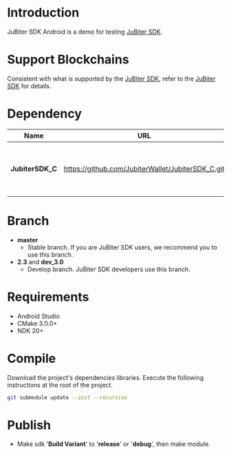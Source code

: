 # Introduction
JuBiter SDK Android is a demo for testing [JuBiter SDK](https://github.com/JubiterWallet/JubiterSDK_C.git).

# Support Blockchains
Consistent with what is supported by the [JuBiter SDK](https://github.com/JubiterWallet/JubiterSDK_C.git), refer to the [JuBiter SDK](https://github.com/JubiterWallet/JubiterSDK_C.git) for details.

# Dependency
| Name | URL | Note |
| ---- | ---- | ---- |
| **JubiterSDK_C** | https://github.com/JubiterWallet/JubiterSDK_C.git | JuBiter SDK is what the demo tests. |

# Branch
+ **master**
  + Stable branch. If you are JuBiter SDK users, we recommend you to use this branch.
+ **2.3** and **dev_3.0**
  + Develop branch. JuBiter SDK developers use this branch.


# Requirements
+ Android Studio
+ CMake 3.0.0+
+ NDK 20+

# Compile

Download the project's dependencies libraries. Execute the following instructions at the root of the project.

```bash
git submodule update --init --recursive
```
# Publish
+ Make sdk '**Build Variant**' to '**release**' or '**debug**', then make module.
